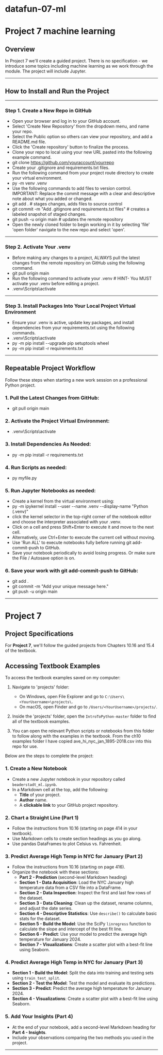 # datafun-07-ml
# Project 7 machine learning

## Overview

In Project 7 we'll create a guided project. There is no specification - we introduce some topics including machine learning as we work through the module. The project will include Jupyter. 

---
## **How to Install and Run the Project**
---
### **Step 1. Create a New Repo in GitHub**
 - Open your browser and log in to your GitHub account.
 - Select 'Create New Repository' from the dropdown menu, and name your repo.
 - Select the Public option so others can view your repository, and add a README.md file.
 - Click the 'Create repository' button to finalize the process.
 - Clone your repo to local using your new URL pasted into the following example command.
  - git clone https://github.com/youraccount/yourrepo
 - Create your .gitignore and requirements.txt files.
 - Run the following command from your project route directory to create your virtual environment.
  - py -m venv .venv
 - Use the following commands to add files to version control.
IMPORTANT: Replace the commit message with a clear and descriptive note about what you added or changed.
  - git add .    # stages changes, adds files to source control
  - git commit -m "Add .gitignore and requirements.txt files"    # creates a labeled snapshot of staged changes.
  - git push -u origin main    # updates the remote repository
 - Open the newly cloned folder to begin working in it by selecting 'file' 'open folder' navigate to the new repo and select 'open'.
---
### **Step 2. Activate Your .venv**
 - Before making any changes to a project, ALWAYS pull the latest changes from the remote repository on GitHub using the following command.
  - git pull origin main
 - Run the following command to activate your .venv # HINT- You MUST activate your .venv before editing a project.
  - .venv\Scripts\activate
---
### **Step 3. Install Packages Into Your Local Project Virtual Environment**
 - Ensure your .venv is active, update key packages, and install dependencies from your requirements.txt using the following commands.
  - .venv\Scripts\activate
  - py -m pip install --upgrade pip setuptools wheel
  - py -m pip install -r requirements.txt
---
## **Repeatable Project Workflow**
 Follow these steps when starting a new work session on a professional Python project.
### **1. Pull the Latest Changes from GitHub:**
  - git pull origin main
### **2. Activate the Project Virtual Environment:**
  - .venv\Scripts\activate
### **3. Install Dependencies As Needed:**
  - py -m pip install -r requirements.txt
### **4. Run Scripts as needed:**
  - py myfile.py   
### **5. Run Jupyter Notebooks as needed:**
 - Create a kernel from the virtual environment using:
 - py -m ipykernel install --user --name .venv --display-name "Python (.venv)"
 - click the kernel selector in the top-right corner of the notebook editor and choose the interpreter associated with your .venv.
 - Click on a cell and press Shift+Enter to execute it and move to the next cell.
 - Alternatively, use Ctrl+Enter to execute the current cell without moving.
 - Use 'Run ALL' to execute notebooks fully before running git add-commit-push to GitHub.
 - Save your notebook periodically to avoid losing progress. Or make sure the File / Autosave option is on.
### **6. Save your work with git add-commit-push to GitHub:**
  - git add .    
  - git commit -m "Add your unique message here." 
  - git push -u origin main  


---
# Project 7
## **Project Specifications**

For **Project 7**, we'll follow the guided projects from Chapters 10.16 and 15.4 of the textbook. 
## Accessing Textbook Examples

To access the textbook examples saved on my computer:

1. Navigate to 'projects' folder:
   - On Windows, open File Explorer and go to `C:\Users\<YourUsername>\projects\`.
   - On macOS, open Finder and go to `/Users/<YourUsername>/projects/`.

2. Inside the 'projects' folder, open the `IntroToPython-master` folder to find all of the textbook examples.

3. You can open the relevant Python scripts or notebooks from this folder to follow along with the examples in the textbook. From the ch10 examples folder I have copied ave_hi_nyc_jan_1895-2018.csv into this repo for use.

Below are the steps to complete the project:

### **1. Create a New Notebook**
- Create a new Jupyter notebook in your repository called `beaderstadt_ml.ipynb`.
- In a Markdown cell at the top, add the following:
  - **Title** of your project.
  - **Author** name.
  - A **clickable link** to your GitHub project repository.

### **2. Chart a Straight Line (Part 1)**
- Follow the instructions from 10.16 (starting on page 414 in your textbook).
- Use Markdown cells to create section headings as you go along.
- Use pandas DataFrames to plot Celsius vs. Fahrenheit.

### **3. Predict Average High Temp in NYC for January (Part 2)**
- Follow the instructions from 10.16 (starting on page 416).
- Organize the notebook with these sections:
  - **Part 2 - Prediction** (second-level Markdown heading)
  - **Section 1 - Data Acquisition**: Load the NYC January high temperature data from a CSV file into a DataFrame.
  - **Section 2 - Data Inspection**: Inspect the first and last few rows of the dataset.
  - **Section 3 - Data Cleaning**: Clean up the dataset, rename columns, and adjust the date series.
  - **Section 4 - Descriptive Statistics**: Use `describe()` to calculate basic stats for the dataset.
  - **Section 5 - Build the Model**: Use the SciPy `linregress` function to calculate the slope and intercept of the best fit line.
  - **Section 6 - Predict**: Use your model to predict the average high temperature for January 2024.
  - **Section 7 - Visualizations**: Create a scatter plot with a best-fit line using Seaborn.

### **4. Predict Average High Temp in NYC for January (Part 3)**
- **Section 1 - Build the Model**: Split the data into training and testing sets using `train_test_split`.
- **Section 2 - Test the Model**: Test the model and evaluate its predictions.
- **Section 3 - Predict**: Predict the average high temperature for January 2024.
- **Section 4 - Visualizations**: Create a scatter plot with a best-fit line using Seaborn.

### **5. Add Your Insights (Part 4)**
- At the end of your notebook, add a second-level Markdown heading for **Part 4 - Insights**.
- Include your observations comparing the two methods you used in the project.

---